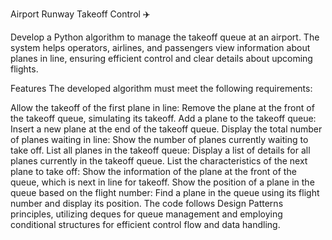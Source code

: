 Airport
Runway Takeoff Control ✈️ 

Develop a Python algorithm to manage the takeoff queue at an airport. The system helps operators, airlines, and passengers view information about planes in line, ensuring efficient control and clear details about upcoming flights.

Features The developed algorithm must meet the following requirements:

Allow the takeoff of the first plane in line: Remove the plane at the front of the takeoff queue, simulating its takeoff. Add a plane to the takeoff queue: Insert a new plane at the end of the takeoff queue. Display the total number of planes waiting in line: Show the number of planes currently waiting to take off. List all planes in the takeoff queue: Display a list of details for all planes currently in the takeoff queue. List the characteristics of the next plane to take off: Show the information of the plane at the front of the queue, which is next in line for takeoff. Show the position of a plane in the queue based on the flight number: Find a plane in the queue using its flight number and display its position. The code follows Design Patterns principles, utilizing deques for queue management and employing conditional structures for efficient control flow and data handling.
